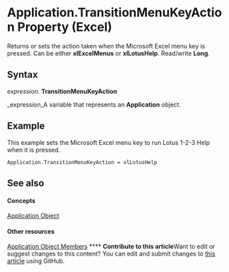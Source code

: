 
# Application.TransitionMenuKeyAction Property (Excel)

Returns or sets the action taken when the Microsoft Excel menu key is pressed. Can be either  **xlExcelMenus** or **xlLotusHelp**. Read/write  **Long**.


## Syntax

 _expression_. **TransitionMenuKeyAction**

 _expression_A variable that represents an  **Application** object.


## Example

This example sets the Microsoft Excel menu key to run Lotus 1-2-3 Help when it is pressed.


```
Application.TransitionMenuKeyAction = xlLotusHelp 

```


## See also


#### Concepts


 [Application Object](19b73597-5cf9-4f56-8227-b5211f657f6f.md)
#### Other resources


 [Application Object Members](4cb9ca42-8d07-cc9c-2d80-4eb9a5921e1e.md)
****   **Contribute to this article**Want to edit or suggest changes to this content? You can edit and submit changes to  [this article](https://github.com/jhershey00/VBA_Excel_Test/OpenXMLCon/articles/8f278d3b-9902-597a-9e4d-7f2fc3f22469.md) using GitHub.

